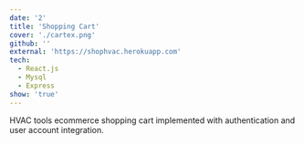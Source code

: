 ```yaml
---
date: '2'
title: 'Shopping Cart'
cover: './cartex.png'
github: ''
external: 'https://shophvac.herokuapp.com'
tech:
  - React.js
  - Mysql
  - Express
show: 'true'
---
```


HVAC tools ecommerce shopping cart implemented with authentication and user account integration.
